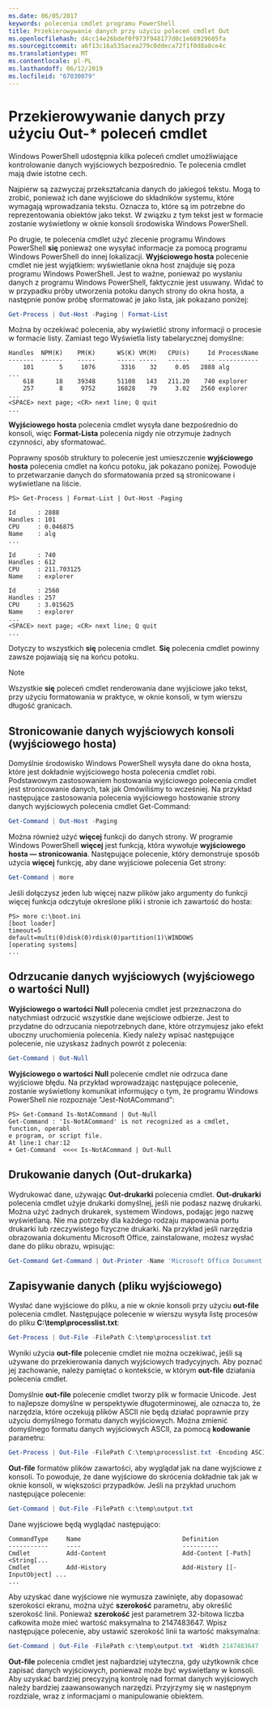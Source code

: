 ```yaml
---
ms.date: 06/05/2017
keywords: polecenia cmdlet programu PowerShell
title: Przekierowywanie danych przy użyciu poleceń cmdlet Out
ms.openlocfilehash: d4cc14e26bdef0f973f948177d0c1e68929605fa
ms.sourcegitcommit: a6f13c16a535acea279c0ddeca72f1f0d8a8ce4c
ms.translationtype: MT
ms.contentlocale: pl-PL
ms.lasthandoff: 06/12/2019
ms.locfileid: "67030079"
---
```

# <a name="redirecting-data-with-out--cmdlets"></a>Przekierowywanie danych przy użyciu Out-* poleceń cmdlet

Windows PowerShell udostępnia kilka poleceń cmdlet umożliwiające kontrolowanie danych wyjściowych bezpośrednio. Te polecenia cmdlet mają dwie istotne cech.

Najpierw są zazwyczaj przekształcania danych do jakiegoś tekstu. Mogą to zrobić, ponieważ ich dane wyjściowe do składników systemu, które wymagają wprowadzania tekstu. Oznacza to, które są im potrzebne do reprezentowania obiektów jako tekst. W związku z tym tekst jest w formacie zostanie wyświetlony w oknie konsoli środowiska Windows PowerShell.

Po drugie, te polecenia cmdlet użyć zlecenie programu Windows PowerShell **się** ponieważ one wysyłać informacje za pomocą programu Windows PowerShell do innej lokalizacji. **Wyjściowego hosta** polecenie cmdlet nie jest wyjątkiem: wyświetlanie okna host znajduje się poza programu Windows PowerShell. Jest to ważne, ponieważ po wysłaniu danych z programu Windows PowerShell, faktycznie jest usuwany. Widać to w przypadku próby utworzenia potoku danych strony do okna hosta, a następnie ponów próbę sformatować je jako lista, jak pokazano poniżej:

```powershell
Get-Process | Out-Host -Paging | Format-List
```

Można by oczekiwać polecenia, aby wyświetlić strony informacji o procesie w formacie listy. Zamiast tego Wyświetla listy tabelarycznej domyślne:

```output
Handles  NPM(K)    PM(K)      WS(K) VM(M)   CPU(s)     Id ProcessName
-------  ------    -----      ----- -----   ------     -- -----------
    101       5     1076       3316    32     0.05   2888 alg
...
    618      18    39348      51108   143   211.20    740 explorer
    257       8     9752      16828    79     3.02   2560 explorer
...
<SPACE> next page; <CR> next line; Q quit
...
```

**Wyjściowego hosta** polecenia cmdlet wysyła dane bezpośrednio do konsoli, więc **Format-Lista** polecenia nigdy nie otrzymuje żadnych czynności, aby sformatować.

Poprawny sposób struktury to polecenie jest umieszczenie **wyjściowego hosta** polecenia cmdlet na końcu potoku, jak pokazano poniżej. Powoduje to przetwarzanie danych do sformatowania przed są stronicowane i wyświetlane na liście.

```
PS> Get-Process | Format-List | Out-Host -Paging

Id      : 2888
Handles : 101
CPU     : 0.046875
Name    : alg
...

Id      : 740
Handles : 612
CPU     : 211.703125
Name    : explorer

Id      : 2560
Handles : 257
CPU     : 3.015625
Name    : explorer
...
<SPACE> next page; <CR> next line; Q quit
...
```

Dotyczy to wszystkich **się** polecenia cmdlet. **Się** polecenia cmdlet powinny zawsze pojawiają się na końcu potoku.

> [!NOTE]
> Wszystkie **się** poleceń cmdlet renderowania dane wyjściowe jako tekst, przy użyciu formatowania w praktyce, w oknie konsoli, w tym wierszu długość granicach.

## <a name="paging-console-output-out-host"></a>Stronicowanie danych wyjściowych konsoli (wyjściowego hosta)

Domyślnie środowisko Windows PowerShell wysyła dane do okna hosta, które jest dokładnie wyjściowego hosta polecenia cmdlet robi. Podstawowym zastosowaniem hostowania wyjściowego polecenia cmdlet jest stronicowanie danych, tak jak Omówiliśmy to wcześniej. Na przykład następujące zastosowania polecenia wyjściowego hostowanie strony danych wyjściowych polecenia cmdlet Get-Command:

```powershell
Get-Command | Out-Host -Paging
```

Można również użyć **więcej** funkcji do danych strony. W programie Windows PowerShell **więcej** jest funkcją, która wywołuje **wyjściowego hosta — stronicowania**. Następujące polecenie, który demonstruje sposób użycia **więcej** funkcję, aby dane wyjściowe polecenia Get strony:

```powershell
Get-Command | more
```

Jeśli dołączysz jeden lub więcej nazw plików jako argumenty do funkcji więcej funkcja odczytuje określone pliki i stronie ich zawartość do hosta:

```
PS> more c:\boot.ini
[boot loader]
timeout=5
default=multi(0)disk(0)rdisk(0)partition(1)\WINDOWS
[operating systems]
...
```

## <a name="discarding-output-out-null"></a>Odrzucanie danych wyjściowych (wyjściowego o wartości Null)

**Wyjściowego o wartości Null** polecenia cmdlet jest przeznaczona do natychmiast odrzucić wszystkie dane wejściowe odbierze. Jest to przydatne do odrzucania niepotrzebnych dane, które otrzymujesz jako efekt uboczny uruchomienia polecenia. Kiedy należy wpisać następujące polecenie, nie uzyskasz żadnych powrót z polecenia:

```powershell
Get-Command | Out-Null
```

**Wyjściowego o wartości Null** polecenie cmdlet nie odrzuca dane wyjściowe błędu. Na przykład wprowadzając następujące polecenie, zostanie wyświetlony komunikat informujący o tym, że programu Windows PowerShell nie rozpoznaje "Jest-NotACommand":

```
PS> Get-Command Is-NotACommand | Out-Null
Get-Command : 'Is-NotACommand' is not recognized as a cmdlet, function, operabl
e program, or script file.
At line:1 char:12
+ Get-Command  <<<< Is-NotACommand | Out-Null
```

## <a name="printing-data-out-printer"></a>Drukowanie danych (Out-drukarka)

Wydrukować dane, używając **Out-drukarki** polecenia cmdlet. **Out-drukarki** polecenia cmdlet użyje drukarki domyślnej, jeśli nie podasz nazwę drukarki. Można użyć żadnych drukarek, systemem Windows, podając jego nazwę wyświetlaną. Nie ma potrzeby dla każdego rodzaju mapowania portu drukarki lub rzeczywistego fizyczne drukarki. Na przykład jeśli narzędzia obrazowania dokumentu Microsoft Office, zainstalowane, możesz wysłać dane do pliku obrazu, wpisując:

```powershell
Get-Command Get-Command | Out-Printer -Name 'Microsoft Office Document Image Writer'
```

## <a name="saving-data-out-file"></a>Zapisywanie danych (pliku wyjściowego)

Wysłać dane wyjściowe do pliku, a nie w oknie konsoli przy użyciu **out-file** polecenia cmdlet. Następujące polecenie w wierszu wysyła listę procesów do pliku **C:\\temp\\processlist.txt**:

```powershell
Get-Process | Out-File -FilePath C:\temp\processlist.txt
```

Wyniki użycia **out-file** polecenie cmdlet nie można oczekiwać, jeśli są używane do przekierowania danych wyjściowych tradycyjnych. Aby poznać jej zachowanie, należy pamiętać o kontekście, w którym **out-file** działania polecenia cmdlet.

Domyślnie **out-file** polecenie cmdlet tworzy plik w formacie Unicode. Jest to najlepsze domyślne w perspektywie długoterminowej, ale oznacza to, że narzędzia, które oczekują plików ASCII nie będą działać poprawnie przy użyciu domyślnego formatu danych wyjściowych. Można zmienić domyślnego formatu danych wyjściowych ASCII, za pomocą **kodowanie** parametru:

```powershell
Get-Process | Out-File -FilePath C:\temp\processlist.txt -Encoding ASCII
```

**Out-file** formatów plików zawartości, aby wyglądał jak na dane wyjściowe z konsoli. To powoduje, że dane wyjściowe do skrócenia dokładnie tak jak w oknie konsoli, w większości przypadków. Jeśli na przykład uruchom następujące polecenie:

```powershell
Get-Command | Out-File -FilePath c:\temp\output.txt
```

Dane wyjściowe będą wyglądać następująco:

```output
CommandType     Name                            Definition
-----------     ----                            ----------
Cmdlet          Add-Content                     Add-Content [-Path] <String[...
Cmdlet          Add-History                     Add-History [[-InputObject] ...
...
```

Aby uzyskać dane wyjściowe nie wymusza zawinięte, aby dopasować szerokości ekranu, można użyć **szerokość** parametru, aby określić szerokość linii. Ponieważ **szerokość** jest parametrem 32-bitowa liczba całkowita może mieć wartość maksymalna to 2147483647. Wpisz następujące polecenie, aby ustawić szerokość linii ta wartość maksymalna:

```powershell
Get-Command | Out-File -FilePath c:\temp\output.txt -Width 2147483647
```

**Out-file** polecenia cmdlet jest najbardziej użyteczna, gdy użytkownik chce zapisać danych wyjściowych, ponieważ może być wyświetlany w konsoli. Aby uzyskać bardziej precyzyjną kontrolę nad format danych wyjściowych należy bardziej zaawansowanych narzędzi. Przyjrzymy się w następnym rozdziale, wraz z informacjami o manipulowanie obiektem.
